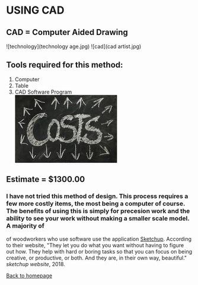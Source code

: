 # USING CAD  
## CAD = Computer Aided Drawing  
![technology](technology age.jpg) ![cad](cad artist.jpg)  
## Tools required for this method:  
1. Computer  
1. Table  
1. CAD Software Program  
![cost](cost.jpg)  
## Estimate = $1300.00  
### I have not tried this method of design. This process requires a few more costly items, the most being a computer of course. The benefits of using this is simply for precesion work and the ability to see your work without making a smaller scale model. A majority of  
of woodworkers who use software use the application [Sketchup](https://www.sketchup.com/3Dfor/woodworking). According to their website,
"They let you do what you want without having to figure out how. They help with hard or boring tasks so that you can focus on being creative, or productive, or both. And they are, in their own way, beautiful." *sketchup website*, 2018.

[Back to homepage](index.md)

